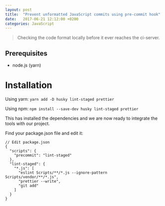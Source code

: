 ```yaml
---
layout: post
title:  "Prevent unformatted JavaScript commits using pre-commit hook"
date:   2017-06-21 12:12:00 +0200
categories: JavaScript
---
```


> Checking the code format locally before it ever reaches the ci-server.

## Prerequisites

- node.js (yarn)

# Installation

Using yarn:
`yarn add -D husky lint-staged prettier`

Using npm:
`npm install --save-dev husky lint-staged prettier`

This has installed the dependencies and we are now ready to integrate the tools with our project. 

Find your package.json file and edit it:

```
// Edit package.json
{
  "scripts": {
    "precommit": "lint-staged"
  },
  "lint-staged": {
    "*.js": [
      "eslint Scripts/**/*.js --ignore-pattern Scripts/vendor/**/*.js",
      "prettier --write",
      "git add"
    ]
  }
}
```

<!--Test if the installation was successful:

`swagger --version`

![Swagger version]({{ site.url }}/assets/swagger-version.png)

Then to generate a project run (I named mine 'micro-service') :

`swagger project create micro-service`-->